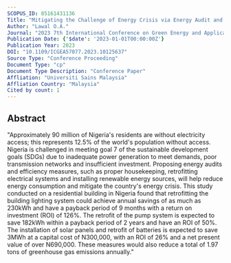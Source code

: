 ```yaml
---
SCOPUS_ID: 85161431136
Title: "Mitigating the Challenge of Energy Crisis via Energy Audit and Efficiency Measures: A Case of a Household in Nigeria"
Author: "Lawal O.A."
Journal: "2023 7th International Conference on Green Energy and Applications, ICGEA 2023"
Publication Date: {'$date': '2023-01-01T00:00:00Z'}
Publication Year: 2023
DOI: "10.1109/ICGEA57077.2023.10125637"
Source Type: "Conference Proceeding"
Document Type: "cp"
Document Type Description: "Conference Paper"
Affliation: "Universiti Sains Malaysia"
Affliation Country: "Malaysia"
Cited by count: 1
---
```


## Abstract
"Approximately 90 million of Nigeria's residents are without electricity access; this represents 12.5% of the world's population without access. Nigeria is challenged in meeting goal 7 of the sustainable development goals (SDGs) due to inadequate power generation to meet demands, poor transmission networks and insufficient investment. Proposing energy audits and efficiency measures, such as proper housekeeping, retrofitting electrical systems and installing renewable energy sources, will help reduce energy consumption and mitigate the country's energy crisis. This study conducted on a residential building in Nigeria found that retrofitting the building lighting system could achieve annual savings of as much as 230kWh and have a payback period of 9 months with a return on investment (ROI) of 126%. The retrofit of the pump system is expected to save 182kWh within a payback period of 2 years and have an ROI of 50%. The installation of solar panels and retrofit of batteries is expected to save 3MWh at a capital cost of N300,000, with an ROI of 26% and a net present value of over N690,000. These measures would also reduce a total of 1.97 tons of greenhouse gas emissions annually."
